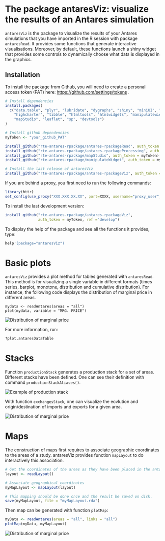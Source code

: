 # The package antaresViz: visualize the results of an Antares simulation

`antaresViz` is the package to visualize the results of your Antares simulations that you have imported in the R session with package `antaresRead`. It provides some functions that generate interactive visualisations. Moreover, by default, these functions launch a shiny widget that provides some controls to dynamically choose what data is displayed in the graphics.

## Installation

To install the package from Github, you will need to create a personal access token (PAT) here: https://github.com/settings/tokens .

```r
# Install dependencies
install.packages(
  c("data.table", "plyr", "lubridate", "dygraphs", "shiny", "miniUI", "magrittr",
    "highcharter", "tibble", "htmltools", "htmlwidgets", "manipulatewidget", 
    "mapStudio", "leaflet", "sp", "devtools")
)

# Install github dependencies
myToken <- "your_github_PAT"

install_github("rte-antares-rpackage/antares-rpackageRead", auth_token = myToken)
install_github("rte-antares-rpackage/antares-rpackageProcessing", auth_token = myToken)
install_github("rte-antares-rpackage/mapStudio", auth_token = myToken)
install_github("rte-antares-rpackage/manipulateWidget", auth_token = myToken)

# Install the last release of antaresViz
install_github("rte-antares-rpackage/antares-rpackageViz", auth_token = myToken)
```

If you are behind a proxy, you first need to run the following commands:

```r
library(httr)
set_config(use_proxy("XXX.XXX.XX.XX", port=XXXX, username="proxy_user", password="passwd"))
```

To install the last development version:
```r
install_github("rte-antares-rpackage/antares-rpackageViz", 
               auth_token = myToken, ref ="develop")
```

To display the help of the package and see all the functions it provides, type:
```r 
help'(package="antaresViz")
```

# Basic plots

`antaresViz` provides a plot method for tables generated with `antaresRead`. This method is for visualizing a single variable in different formats (times series, barplot, monotone, distribution and cumulative distribution). For instance, the following code displays the distribution of marginal price in different areas.

```
mydata <- readAntares(areas = "all")
plot(mydata, variable = "MRG. PRICE")
```
![Distribution of marginal price](https://rte-antares-rpackage.github.io/antares-rpackageViz/images/plot_antaresDataTable.png)

For more information, run:

```r
?plot.antaresDataTable
```

# Stacks

Function `productionStack` generates a production stack for a set of areas. Different stacks have been defined. One can see their definition with command `productionStackAliases()`.

![Example of production stack](https://rte-antares-rpackage.github.io/antares-rpackageViz/images/productionStack.png)

With function `exchangesStack`, one can visualize the eovlution and origin/destination of imports and exports for a given area.

![Distribution of marginal price](https://rte-antares-rpackage.github.io/antares-rpackageViz/images/exchangesStack.png)

# Maps

The construction of maps first requires to associate geographic coordinates to the areas of a study. antaresViz provides function `mapLayout` to do interactively this association.

```r
# Get the coordinates of the areas as they have been placed in the antaresSoftware
layout <- readLayout()

# Associate geographical coordinates
myMapLayout <- mapLayout(layout)

# This mapping should be done once and the result be saved on disk.
save(myMapLayout, file = "myMapLayout.rda")

```

Then map can be generated with function `plotMap`:

```r
myData <- readAntares(areas = "all", links = "all")
plotMap(myData, myMapLayout)
```
![Distribution of marginal price](https://rte-antares-rpackage.github.io/antares-rpackageViz/images/plotMap.png)
